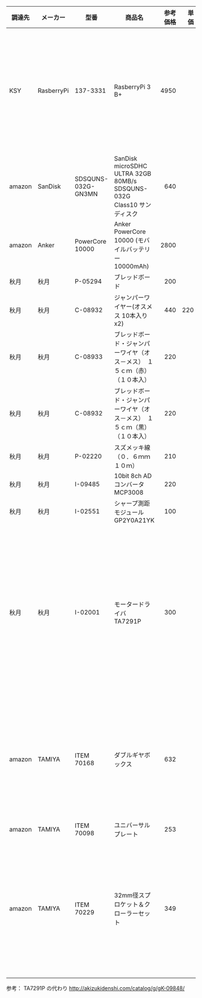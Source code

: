 | 調達先 | メーカー | 型番 | 商品名 | 参考価格 | 単価 | 備考 |
|--|--|--|--|--:|--:|--|
| KSY | RasberryPi | 137-3331 | RasberryPi 3 B+ | 4950 | | 3 B+ は供給不足でプレミアム価格になっているようです。 |
| amazon | SanDisk | SDSQUNS-032G-GN3MN | SanDisk microSDHC ULTRA 32GB 80MB/s SDSQUNS-032G Class10 サンディスク | 640 | | 8GB以上 |
| amazon | Anker | PowerCore 10000 | Anker PowerCore 10000 (モバイルバッテリー 10000mAh) | 2800 | | |
| 秋月 | 秋月 | P-05294 | ブレッドボード | 200 | | |
| 秋月 | 秋月 | C-08932 | ジャンパーワイヤー(オスメス 10本入りx2) | 440 | 220 |
| 秋月 | 秋月 | C-08933 | ブレッドボード・ジャンパーワイヤ（オス－メス）　１５ｃｍ（赤）　（１０本入） | 220 | | |
| 秋月 | 秋月 | C-08932 | ブレッドボード・ジャンパーワイヤ（オス－メス）　１５ｃｍ（黒）　（１０本入） | 220 | | |
| 秋月 | 秋月 | P-02220 | スズメッキ線（０．６ｍｍ　１０ｍ） | 210 | | |
| 秋月 | 秋月 | I-09485 | 10bit 8ch ADコンバータ MCP3008 | 220 | | |
| 秋月 | 秋月 | I-02551 | シャープ測距モジュール　GP2Y0A21YK | 100 | | |
| 秋月 | 秋月 | I-02001 | モータードライバ TA7291P | 300 | | 1セット2個入 既に生産終了しており、店舗によっては販売終了しています。 |
| amazon | TAMIYA | ITEM 70168 | ダブルギヤボックス | 632 | | モーターにジャンパーワイヤを加工してハンダ付します。 |
| amazon | TAMIYA | ITEM 70098 | ユニバーサルプレート | 253 | |
| amazon | TAMIYA | ITEM 70229 | 32mm径スプロケット＆クローラーセット | 349 | | 7輪ありますが、後輪は、丸とギザギザをうまく組み合わせます。 |

参考：
TA7291P の代わり
http://akizukidenshi.com/catalog/g/gK-09848/
